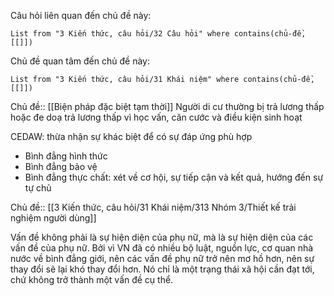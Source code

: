 Câu hỏi liên quan đến chủ đề này:
```dataview
List from "3 Kiến thức, câu hỏi/32 Câu hỏi" where contains(chủ-đề,[[]]) 
```

Chủ đề quan tâm đến chủ đề này:
```dataview
List from "3 Kiến thức, câu hỏi/31 Khái niệm" where contains(chủ-đề,[[]]) 
```
Chủ đề:: [[Biện pháp đặc biệt tạm thời]]
Người di cư thường bị trả lương thấp hoặc đe doạ trả lương thấp vì học vấn, căn cước và điều kiện sinh hoạt

CEDAW: thừa nhận sự khác  biệt  để có sự đáp ứng phù hợp

- Bình đẳng hình thức  
- Bình đẳng bảo vệ
- Bình đẳng thực chất: xét về cơ hội, sự tiếp cận và kết quả, hướng đến sự tự chủ

Chủ đề:: [[3 Kiến thức, câu hỏi/31 Khái niệm/313 Nhóm 3/Thiết kế trải nghiệm người dùng]]

Vấn đề không phải là sự hiện diện của phụ nữ, mà là sự hiện diện của các vấn đề của phụ nữ. Bởi vì VN đã có nhiều bộ luật, nguồn lực, cơ quan nhà nước về bình đẳng giới, nên các vấn đề phụ nữ trở nên mơ hồ hơn, nên sự thay đổi sẽ lại khó thay đổi hơn. Nó chỉ là một trạng thái xã hội cần đạt tới, chứ không trở thành một vấn đề cụ thể.